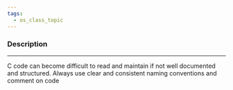 ```yaml
---
tags:
  - os_class_topic
---
```

### Description
---
C code can become difficult to read and maintain if not well documented and structured. Always use clear and consistent naming conventions and comment on code